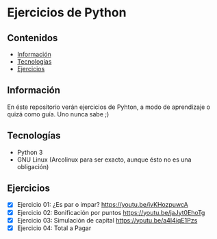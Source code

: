 # Ejercicios de Python

## Contenidos

- [Información](#Información)
- [Tecnologías](#Tecnologías)
- [Ejercicios](#Ejercicios)

## Información

En éste repositorio verán ejercicios de Pyhton, a modo de aprendizaje o quizá
como guía. Uno nunca sabe ;)

## Tecnologías

- Python 3
- GNU Linux (Arcolinux para ser exacto, aunque ésto no es una obligación)

## Ejercicios

- [x] Ejercicio 01: ¿Es par o impar? https://youtu.be/ivKHozpuwcA
- [x] Ejercicio 02: Bonificación por puntos https://youtu.be/jaJyt0EhoTg
- [x] Ejercicio 03: Simulación de capital   https://youtu.be/a4I4iqE1Pzs
- [x] Ejercicio 04: Total a Pagar 
